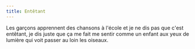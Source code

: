 ```yaml
---
title: Entêtant
---
```


Les garçons apprennent des chansons à l'école et je ne dis pas que c'est entêtant, je dis juste que ça me fait me sentir comme un enfant aux yeux de lumière qui voit passer au loin les oiseaux.

